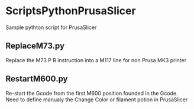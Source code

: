 # ScriptsPythonPrusaSlicer
Sample pythton script for PrusaSlicer

ReplaceM73.py
--

Replace the M73 P R instruction into a M117 line for non Prusa MK3 printer

RestartM600.py
--

Re-start the Gcode from the first M600 position founded in the Gcode. Need to define manualy the Change Color or filament potion in PrusaSlicer